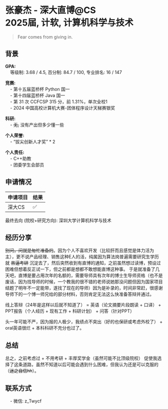 # 张豪杰 - 深大直博@CS<br>2025届, 计软, 计算机科学与技术
>Fear comes from giving in.<br>

## 背景
**GPA:**<br>
&nbsp;&nbsp;&nbsp;&nbsp;等级制: 3.68 / 4.5, 百分制: 84.7 / 100, 专业排名: 16 / 147<br>

**竞赛:**<br>
&nbsp;&nbsp;&nbsp;&nbsp;- 第十五届蓝桥杯 Python 国一<br>
&nbsp;&nbsp;&nbsp;&nbsp;- 第十四届蓝桥杯 Java 国一<br>
&nbsp;&nbsp;&nbsp;&nbsp;- 第 31 次 CCFCSP 315 分，前 1.31%，单次全校1<br>
&nbsp;&nbsp;&nbsp;&nbsp;- 2024 中国高校计算机大赛-团体程序设计天梯赛银奖<br>

**科研:**<br>
&nbsp;&nbsp;&nbsp;&nbsp;- ~~无,~~ 没有产出但多少懂一些<br>

**个人荣誉:**<br>
&nbsp;&nbsp;&nbsp;&nbsp;- “拔尖创新人才奖” * 2<br>

**个人责任:**<br>
&nbsp;&nbsp;&nbsp;&nbsp;- C++助教<br>
&nbsp;&nbsp;&nbsp;&nbsp;- 团委学生会部员<br>

## 申请情况

|  申请项目   | 结果 |
|  ----  | ----  |
| 深大CS  | ✅ |

最终去向 (院校+研究方向): 深圳大学计算机科学与技术

## 经历分享
~~别问，问就是匆忙准备的~~。因为个人不喜欢开发（比较肝而且感觉是体力活为主），更不说产品经理、销售这种E人的活，纯属因为算法岗普遍需要研究生学历就 ~~苦逼考研~~ 沉淀去了，然后突然收到有直博的通知，之前虽然想过读博，预设过困难但想着反正试一下，但之前都是想都不敢想能直博这种事。
于是就准备了几天吧，直博是要占用次年的名额的，需要导师具有次年的博士生导师资格（也不是废话，因为找导师的时候，一个教我的很不错的老师说她那没问题但因为国家项目结题了明年不一定能带，遂找了现在的导师）因为是补录的，时间非常赶，很感谢导师下的一个博一师兄给的部分材料，否则肯定无法这么快准备答辩并通过。

线上答辩（24年是这样以后就不知道了） = 英语（论文摘要片段朗读 + 口译） + PPT报告（个人经历 + 现有工作 + 科研计划） + 问答（针对PPT）

头一年可能不严，因为报的人极少，我绩点不突出（好的也保研或考虑外校了） + oral英语很烂 + 本科科研不充分也过了。

## 总结
总之，之前考虑过 + 不用考研 + 丰厚奖学金（虽然可能不比顶级院校） 促使我选择了这条道路，虽然不知道以后可能会遇到什么困难，但我认为还是可以克服的（~~迷之自信hh~~）。

## 联系方式
&nbsp;&nbsp;&nbsp;&nbsp;- 微信: z_Twycf